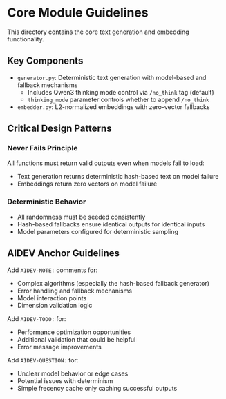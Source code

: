 # Core Module Guidelines

This directory contains the core text generation and embedding functionality.

## Key Components

- `generator.py`: Deterministic text generation with model-based and fallback mechanisms
  - Includes Qwen3 thinking mode control via `/no_think` tag (default)
  - `thinking_mode` parameter controls whether to append `/no_think`
- `embedder.py`: L2-normalized embeddings with zero-vector fallbacks

## Critical Design Patterns

### Never Fails Principle
All functions must return valid outputs even when models fail to load:
- Text generation returns deterministic hash-based text on model failure
- Embeddings return zero vectors on model failure

### Deterministic Behavior
- All randomness must be seeded consistently
- Hash-based fallbacks ensure identical outputs for identical inputs
- Model parameters configured for deterministic sampling

## AIDEV Anchor Guidelines

Add `AIDEV-NOTE:` comments for:
- Complex algorithms (especially the hash-based fallback generator)
- Error handling and fallback mechanisms
- Model interaction points
- Dimension validation logic

Add `AIDEV-TODO:` for:
- Performance optimization opportunities
- Additional validation that could be helpful
- Error message improvements

Add `AIDEV-QUESTION:` for:
- Unclear model behavior or edge cases
- Potential issues with determinism
- Simple frecency cache only caching successful outputs
